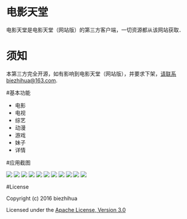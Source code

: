 
# 电影天堂

电影天堂是电影天堂（网站版）的第三方客户端，一切资源都从该网站获取．

# 须知

本第三方完全开源，如有影响到电影天堂（网站版），并要求下架，请联系biezhihua@163.com.

#基本功能

* 电影
* 电视
* 综艺
* 动漫
* 游戏
* 妹子
* 详情

#应用截图

![](https://github.com/biezhihua/DYTT/raw/master/resource/1.png)
![](https://github.com/biezhihua/DYTT/raw/master/resource/2.png)
![](https://github.com/biezhihua/DYTT/raw/master/resource/3.png)
![](https://github.com/biezhihua/DYTT/raw/master/resource/4.png)
![](https://github.com/biezhihua/DYTT/raw/master/resource/5.png)
![](https://github.com/biezhihua/DYTT/raw/master/resource/6.png)
![](https://github.com/biezhihua/DYTT/raw/master/resource/7.png)
![](https://github.com/biezhihua/DYTT/raw/master/resource/8.png)
![](https://github.com/biezhihua/DYTT/raw/master/resource/9.png)
![](https://github.com/biezhihua/DYTT/raw/master/resource/10.png)
![](https://github.com/biezhihua/DYTT/raw/master/resource/11.png)

#License

Copyright (c) 2016 biezhihua

Licensed under the [Apache License, Version 3.0](https://opensource.org/licenses/GPL-3.0)